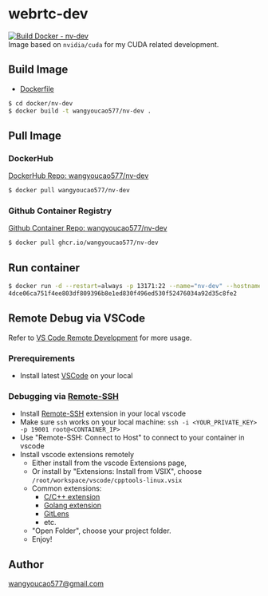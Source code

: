 # webrtc-dev
[![Build Docker - nv-dev](https://github.com/wangyoucao577/containers/actions/workflows/autobuild-nv-dev.yml/badge.svg)](https://github.com/wangyoucao577/containers/actions/workflows/autobuild-nv-dev.yml)        
Image based on `nvidia/cuda` for my CUDA related development.     

## Build Image
- [Dockerfile](./Dockerfile)

```bash
$ cd docker/nv-dev
$ docker build -t wangyoucao577/nv-dev .  
```

## Pull Image 
### DockerHub
[DockerHub Repo: wangyoucao577/nv-dev](https://hub.docker.com/r/wangyoucao577/nv-dev)    
```bash
$ docker pull wangyoucao577/nv-dev
```

### Github Container Registry
[Github Container Repo: wangyoucao577/nv-dev](https://github.com/users/wangyoucao577/packages/container/package/nv-dev)
```bash
$ docker pull ghcr.io/wangyoucao577/nv-dev
```


## Run container

```bash
$ docker run -d --restart=always -p 13171:22 --name="nv-dev" --hostname="nv-dev" --cap-add=ALL --security-opt seccomp=unconfined --privileged --gpus all wangyoucao577/nv-dev
4dce06ca751f4ee803df809396b8e1ed830f496ed530f52476034a92d35c8fe2
```

## Remote Debug via VSCode
Refer to [VS Code Remote Development](https://code.visualstudio.com/docs/remote/remote-overview) for more usage.    

### Prerequirements

- Install latest [VSCode](https://code.visualstudio.com/) on your local 

### Debugging via [Remote-SSH](https://marketplace.visualstudio.com/items?itemName=ms-vscode-remote.remote-ssh)

- Install [Remote-SSH](https://marketplace.visualstudio.com/items?itemName=ms-vscode-remote.remote-ssh) extension in your local vscode 
- Make sure `ssh` works on your local machine: `ssh -i <YOUR_PRIVATE_KEY> -p 19001 root@<CONTAINER_IP>`
- Use "Remote-SSH: Connect to Host" to connect to your container in vscode
- Install vscode extensions remotely
  - Either install from the vscode Extensions page, 
  - Or install by "Extensions: Install from VSIX", choose `/root/workspace/vscode/cpptools-linux.vsix`
  - Common extensions:    
    - [C/C++ extension](https://marketplace.visualstudio.com/items?itemName=ms-vscode.cpptools)   
    - [Golang extension](https://marketplace.visualstudio.com/items?itemName=golang.go)
    - [GitLens](https://marketplace.visualstudio.com/items?itemName=eamodio.gitlens)
    - etc.    
  - "Open Folder", choose your project folder.    
  - Enjoy!    

## Author
wangyoucao577@gmail.com
